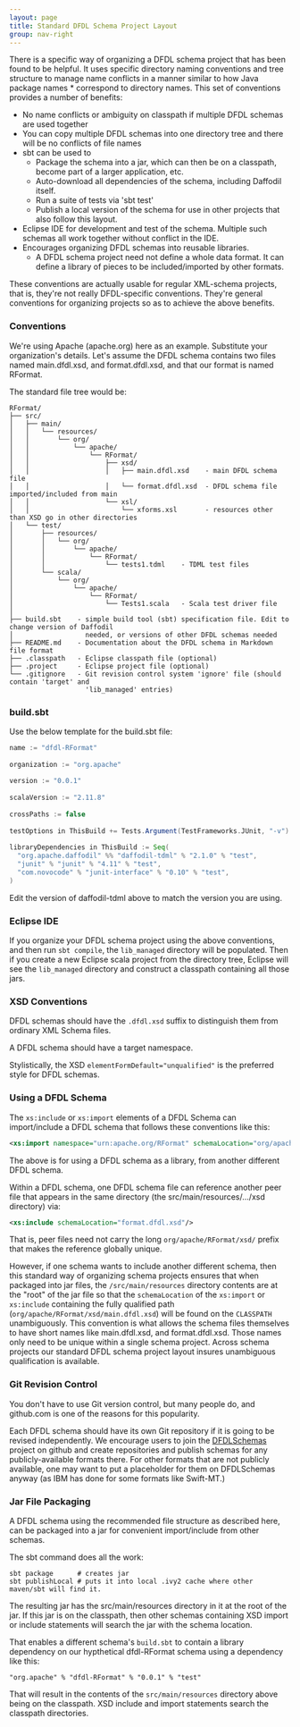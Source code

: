 ```yaml
---
layout: page
title: Standard DFDL Schema Project Layout
group: nav-right
---
```

<!--
{% comment %}
Licensed to the Apache Software Foundation (ASF) under one or more
contributor license agreements.  See the NOTICE file distributed with
this work for additional information regarding copyright ownership.
The ASF licenses this file to you under the Apache License, Version 2.0
(the "License"); you may not use this file except in compliance with
the License.  You may obtain a copy of the License at

http://www.apache.org/licenses/LICENSE-2.0

Unless required by applicable law or agreed to in writing, software
distributed under the License is distributed on an "AS IS" BASIS,
WITHOUT WARRANTIES OR CONDITIONS OF ANY KIND, either express or implied.
See the License for the specific language governing permissions and
limitations under the License.
{% endcomment %}
-->

There is a specific way of organizing a DFDL schema project that has been found to be helpful. It uses specific directory naming conventions and tree structure to manage name conflicts in a manner similar to how Java package names * correspond to directory names. This set of conventions provides a number of benefits:

* No name conflicts or ambiguity on classpath if multiple DFDL schemas are used together
* You can copy multiple DFDL schemas into one directory tree and there will be no conflicts of file names
* sbt can be used to
    * Package the schema into a jar, which can then be on a classpath, become part of a larger application, etc.
    * Auto-download all dependencies of the schema, including Daffodil itself.
    * Run a suite of tests via 'sbt test'
    * Publish a local version of the schema for use in other projects that also follow this layout.
* Eclipse IDE for development and test of the schema. Multiple such schemas all work together without conflict in the IDE.
* Encourages organizing DFDL schemas into reusable libraries. 
    * A DFDL schema project need not define a whole data format. It can define a library of pieces to be included/imported by other formats.

These conventions are actually usable for regular XML-schema projects, that is, they're not really DFDL-specific conventions. They're general conventions for organizing projects so as to achieve the above benefits.

### Conventions

We're using Apache (apache.org) here as an example. Substitute your organization's details. Let's assume the DFDL schema contains two files named main.dfdl.xsd, and format.dfdl.xsd, and that our format is named RFormat.

The standard file tree would be:

    RFormat/
    ├── src/
    │   ├── main/
    │   │   └── resources/
    │   │       └── org/
    │   │           └── apache/
    │   │               └── RFormat/
    │   │                   ├── xsd/
    │   │                   │   ├── main.dfdl.xsd    - main DFDL schema file
    │   │                   │   └── format.dfdl.xsd  - DFDL schema file imported/included from main
    │   │                   └── xsl/
    │   │                       └── xforms.xsl       - resources other than XSD go in other directories
    │   └── test/
    │       ├── resources/
    │       │   └── org/
    │       │       └── apache/
    │       │           └── RFormat/
    │       │               └── tests1.tdml    - TDML test files
    │       └── scala/
    │           └── org/
    │               └── apache/
    │                   └── RFormat/
    │                       └── Tests1.scala   - Scala test driver file
    │
    ├── build.sbt    - simple build tool (sbt) specification file. Edit to change version of Daffodil
    │                  needed, or versions of other DFDL schemas needed
    ├── README.md    - Documentation about the DFDL schema in Markdown file format
    ├── .classpath   - Eclipse classpath file (optional)
    ├── .project     - Eclipse project file (optional)
    └── .gitignore   - Git revision control system 'ignore' file (should contain 'target' and
                       'lib_managed' entries)

### build.sbt

Use the below template for the build.sbt file:

``` scala
name := "dfdl-RFormat"
 
organization := "org.apache"
 
version := "0.0.1"
 
scalaVersion := "2.11.8"
 
crossPaths := false
 
testOptions in ThisBuild += Tests.Argument(TestFrameworks.JUnit, "-v")
 
libraryDependencies in ThisBuild := Seq(
  "org.apache.daffodil" %% "daffodil-tdml" % "2.1.0" % "test",
  "junit" % "junit" % "4.11" % "test",
  "com.novocode" % "junit-interface" % "0.10" % "test",
)
```

Edit the version of daffodil-tdml above to match the version you are using. 

### Eclipse IDE

If you organize your DFDL schema project using the above conventions, and then run ``sbt compile``, the ``lib_managed`` directory will be populated. Then if you create a new Eclipse scala project from the directory tree, Eclipse will see the ``lib_managed`` directory and construct a classpath containing all those jars.

### XSD Conventions

DFDL schemas should have the ``.dfdl.xsd`` suffix to distinguish them from ordinary XML Schema files.

A DFDL schema should have a target namespace.

Stylistically, the XSD ``elementFormDefault="unqualified"`` is the preferred style for DFDL schemas.

### Using a DFDL Schema

The ``xs:include`` or ``xs:import`` elements of a DFDL Schema can import/include a DFDL schema that follows these conventions like this:

``` xml
<xs:import namespace="urn:apache.org/RFormat" schemaLocation="org/apache/RFormat/xsd/main.dfdl.xsd"/>
```

The above is for using a DFDL schema as a library, from another different DFDL schema. 

Within a DFDL schema, one DFDL schema file can reference another peer file that appears in the same directory (the src/main/resources/.../xsd directory) via:

``` xml
<xs:include schemaLocation="format.dfdl.xsd"/>
```

That is, peer files need not carry the long ``org/apache/RFormat/xsd/`` prefix that makes the reference globally unique.

However, if one schema wants to include another different schema, then this standard way of organizing schema projects ensures that when packaged into jar files, the ``/src/main/resources`` directory contents are at the "root" of the jar file so that the ``schemaLocation`` of the ``xs:import`` or ``xs:include`` containing the fully qualified path (``org/apache/RFormat/xsd/main.dfdl.xsd``) will be found on the ``CLASSPATH`` unambiguously. This convention is what allows the schema files themselves to have short names like main.dfdl.xsd, and format.dfdl.xsd. Those names only need to be unique within a single schema project. Across schema projects our standard DFDL schema project layout insures unambiguous qualification is available.

### Git Revision Control

You don't have to use Git version control, but many people do, and github.com is one of the reasons for this popularity.

Each DFDL schema should have its own Git repository if it is going to be revised independently. We encourage users to join the [DFDLSchemas](https://dfdlschemas.github.io/) project on github and create repositories and publish schemas for any publicly-available formats there. For other formats that are not publicly available, one may want to put a placeholder for them on DFDLSchemas anyway (as IBM has done for some formats like Swift-MT.)

### Jar File Packaging

A DFDL schema using the recommended file structure as described here, can be packaged into a jar for convenient import/include from other schemas.

The sbt command does all the work:

    sbt package      # creates jar
    sbt publishLocal # puts it into local .ivy2 cache where other maven/sbt will find it.

The resulting jar has the src/main/resources directory in it at the root of the jar. If this jar is on the classpath, then other schemas containing XSD import or include statements will search the jar with the schema location.

That enables a different schema's ``build.sbt`` to contain a library dependency on our hypthetical dfdl-RFormat schema using a dependency like this:

```
"org.apache" % "dfdl-RFormat" % "0.0.1" % "test"
```

That will result in the contents of the ``src/main/resources`` directory above being on the classpath. XSD include and import statements search the classpath directories.

